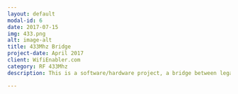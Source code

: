 ```yaml
---
layout: default
modal-id: 6
date: 2017-07-15
img: 433.png
alt: image-alt
title: 433Mhz Bridge
project-date: April 2017
client: WifiEnabler.com
category: RF 433Mhz
description: This is a software/hardware project, a bridge between legacy 433Mhz appliances to MQTT and WIFI.

---
```

